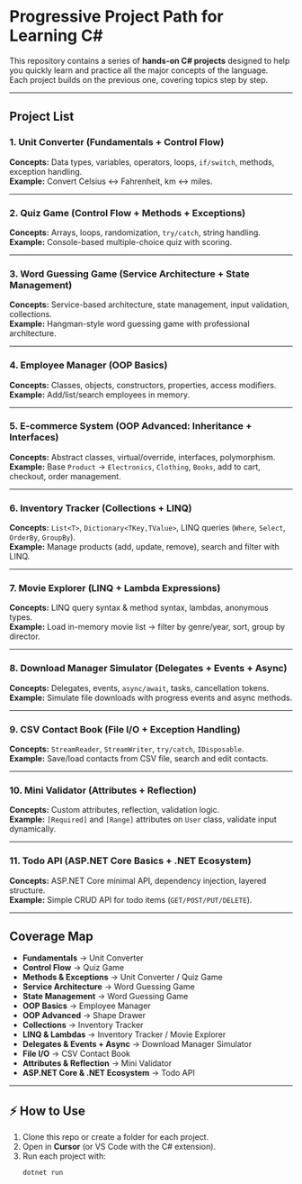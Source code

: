 # Progressive Project Path for Learning C#

This repository contains a series of **hands-on C# projects** designed to help you quickly learn and practice all the major concepts of the language.  
Each project builds on the previous one, covering topics step by step.

---

## Project List

### 1. Unit Converter (Fundamentals + Control Flow)
**Concepts:** Data types, variables, operators, loops, `if/switch`, methods, exception handling.  
**Example:** Convert Celsius ↔ Fahrenheit, km ↔ miles.  

---

### 2. Quiz Game (Control Flow + Methods + Exceptions)
**Concepts:** Arrays, loops, randomization, `try/catch`, string handling.  
**Example:** Console-based multiple-choice quiz with scoring.  

---

### 3. Word Guessing Game (Service Architecture + State Management)
**Concepts:** Service-based architecture, state management, input validation, collections.  
**Example:** Hangman-style word guessing game with professional architecture.  

---

### 4. Employee Manager (OOP Basics)
**Concepts:** Classes, objects, constructors, properties, access modifiers.  
**Example:** Add/list/search employees in memory.  

---

### 5. E-commerce System (OOP Advanced: Inheritance + Interfaces)
**Concepts:** Abstract classes, virtual/override, interfaces, polymorphism.  
**Example:** Base `Product` → `Electronics`, `Clothing`, `Books`, add to cart, checkout, order management.  

---

### 6. Inventory Tracker (Collections + LINQ)
**Concepts:** `List<T>`, `Dictionary<TKey,TValue>`, LINQ queries (`Where`, `Select`, `OrderBy`, `GroupBy`).  
**Example:** Manage products (add, update, remove), search and filter with LINQ.  

---

### 7. Movie Explorer (LINQ + Lambda Expressions)
**Concepts:** LINQ query syntax & method syntax, lambdas, anonymous types.  
**Example:** Load in-memory movie list → filter by genre/year, sort, group by director.  

---

### 8. Download Manager Simulator (Delegates + Events + Async)
**Concepts:** Delegates, events, `async/await`, tasks, cancellation tokens.  
**Example:** Simulate file downloads with progress events and async methods.  

---

### 9. CSV Contact Book (File I/O + Exception Handling)
**Concepts:** `StreamReader`, `StreamWriter`, `try/catch`, `IDisposable`.  
**Example:** Save/load contacts from CSV file, search and edit contacts.  

---

### 10. Mini Validator (Attributes + Reflection)
**Concepts:** Custom attributes, reflection, validation logic.  
**Example:** `[Required]` and `[Range]` attributes on `User` class, validate input dynamically.  

---

### 11. Todo API (ASP.NET Core Basics + .NET Ecosystem)
**Concepts:** ASP.NET Core minimal API, dependency injection, layered structure.  
**Example:** Simple CRUD API for todo items (`GET/POST/PUT/DELETE`).  

---

## Coverage Map

- **Fundamentals** → Unit Converter  
- **Control Flow** → Quiz Game  
- **Methods & Exceptions** → Unit Converter / Quiz Game  
- **Service Architecture** → Word Guessing Game  
- **State Management** → Word Guessing Game  
- **OOP Basics** → Employee Manager  
- **OOP Advanced** → Shape Drawer  
- **Collections** → Inventory Tracker  
- **LINQ & Lambdas** → Inventory Tracker / Movie Explorer  
- **Delegates & Events + Async** → Download Manager Simulator  
- **File I/O** → CSV Contact Book  
- **Attributes & Reflection** → Mini Validator  
- **ASP.NET Core & .NET Ecosystem** → Todo API  

---

## ⚡ How to Use
1. Clone this repo or create a folder for each project.  
2. Open in **Cursor** (or VS Code with the C# extension).  
3. Run each project with:
   ```bash
   dotnet run
